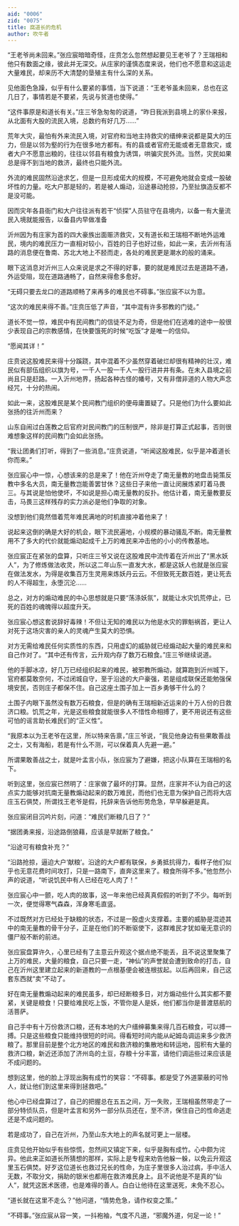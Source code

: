 ```yaml
---
aid: "0006"
zid: "0075"
title: 腐道长的危机
author: 吹牛者
---
```


“王老爷尚未回来。”张应宸暗暗奇怪，庄贲怎么忽然想起要见王老爷了？王瑞相和他只有数面之缘，彼此并无深交。从庄家的谨慎态度来说，他们也不愿意和这运走大量难民，却来历不大清楚的垦殖主有什么深的关系。

见他面色急躁，似乎有什么要紧的事情，当下说道：“王老爷虽未回来，总也在这几日了，事情若是不要紧，先说与贫道也使得。”

“这件事原是和道长有关。”庄三爷急匆匆的说道，“昨日我派到县境上的家仆来报，从北面有大股的流民入境，总数约有好几万……”

荒年大灾，最怕有外来流民入境，对官府和当地主持救灾的缙绅来说都是莫大的压力，但是以邻为壑的行为在很多地方都有。有的县或者官府无能或者无意救灾，或者大户不愿意出粮的，往往以邻县有粮食为诱饵，哄骗灾民外流。当然，灾民如果总是得不到当地的救济，最终也只能外流。

外流的难民固然沿途求乞，但是一旦形成偌大的规模，不可避免地就会变成一股破坏性的力量。吃大户那是轻的，若是被人煽动，沿途暴动抢掠，乃至扯旗造反都不是没可能。

因而灾年各县衙门和大户往往派有若干“侦探”人员驻守在县境内，以备一有大量流民入境就能报告，以备县内早做准备

沂州因为有庄家为首的四大豪族出面赈济救灾，又有道长和王瑞相不断地外运难民，境内的难民压力一直相对较小，百姓的日子也好过些，如此一来，去沂州有活路的消息便在鲁南、苏北大地上不胫而走，各处的难民更是潮水的般的涌来。

眼下这消息对沂州三人众来说是求之不得的好事，要的就是难民过去是道路不通，外运受阻，现在道路通畅了，自然来得愈多愈好。

“无碍只要去龙口的道路顺畅了来再多的难民也不碍事。”张应宸不以为意。

“这次的难民来得不善。”庄贲压低了声音，“其中混有许多邪教的门徒。”

道长不觉一惊，难民中有民间教门的信徒不足为奇，但是他们在逃难的途中一般很少表现自己的宗教感情，在快要饿死的时候“吃饭”才是唯一的信仰。

“愿闻其详！”

庄贲说这股难民来得十分蹊跷，其中混着不少虽然穿着破烂却很有精神的壮汉，难民似有部伍组织以旗为号，一千人一股一千人一股行进井井有条。在未入县境之前尚且只是赶路。一入沂州地界，扬起各种古怪的幡号，又有非僧非道的人物大声念经咒，十分的热闹。

如此一来，这股难民是某个民间教门组织的便毋庸置疑了。只是他们为什么要如此张扬的往沂州而来？

山东自闹过白莲教之后官府对民间教门的压制很严，除非是打算正式起事，否则很难想象这样的民间教门会如此张扬。

“我让团勇们打听，得到了一些消息。”庄贲说道，“听闻这股难民，似乎是冲着道长你而来。”

张应宸心中一惊，心想该来的总是来了！他在沂州夺走了南无量教的地盘击毙策反教中多名大员，南无量教岂能善罢甘休？这些日子来他一直让闵展炼紧盯着马畏三。与其说是怕他使坏，不如说是担心南无量教的反扑。他估计着，南无量教要反击，马畏三这样残存的实力派必是他们争取的对象。

没想到他们竟然借着荒年难民满地的时机直接冲着他来了！

说起来这倒的确是大好的机会，眼下流民遍地，小规模的暴动骚乱不断。南无量教用不了多大的代价就能煽动起成千上万的难民来冲击他的小小的传教基地。

张应宸正在紧张的盘算，只听庄三爷又说在这股难民中流传着在沂州出了“黑水妖人”，为了修炼做法收灵，所以这二年山东一直发大水，都是这妖人也就是张应宸在做法发水，为得是收集百万生灵用来炼妖丹云云。不但致死无数百姓，更让死去的人不得超生，永堕沉沦……

总之，对方的煽动难民的中心思想就是只要“荡涤妖氛”，就能让水灾饥荒停止，已死的百姓的魂魄得以超度升天。

张应宸心想这套说辞好毒辣！不但让无知的难民以为他是水灾的罪魁祸首，更让人对死于这场灾害的亲人的灵魂产生莫大的恐惧。

对方无需给难民任何实质性的东西，只用虚幻的威胁就已经煽动起大量的难民来和自己作对了。“其中还有传言，云升观内存了数万石粮食。”庄三爷继续说道。

他的手脚冰凉，好几万已经组织起来的难民，被邪教所煽动，就算跑到沂州城下，官府都莫敢奈何，不过闭城自守，至于沿途的大户豪强，若是组成联保还能勉强保境安民，否则庄子都保不住。自己这座土围子加上一百乡勇够干什么的？

土围子内眼下虽然没有数万石粮食，但是的确有王瑞相新近运来的十万人份的日救济口粮。饥荒之年，光是这些粮食就能很多人不惜性命相搏了，更不用说还有这些可怕的谣言助长难民们的“正义性”。

“我原本以为王老爷在这里，所以特来告禀，”庄三爷说，“我见他身边有些果敢善战之士，又有海船，若是有什么不测，可以保着真人先避一避。”

所谓果敢善战之士，就是叶孟言小队，张应宸为了避嫌，把这小队算在王瑞相的名下。

听到这里，张应宸已然明了：庄家做了最坏的打算。显然，庄家并不认为自己的这点实力能够对抗南无量教煽动起来的数万难民，而他们也无意为保护自己而将大店庄玉石俱焚，所谓找王老爷是假，托辞来告诉他形势危急，早早躲避是真。

张应宸闭目沉吟片刻，问道：“难民们断粮几日了？”

“据团勇来报，沿途路倒狼藉，应该是早就断了粮食。”

“沿途可有粮食补充？”

“沿路抢掠，逼迫大户‘献粮’。沿途的大户都有联保，乡勇抵抗得力，看样子他们似乎也无意花费时间攻打，只是一路南下，直奔这里来了。粮食所得不多。”他忽然小声的说道，“听说饥民中有人已经在吃人肉了！”

张应宸心中一颤，吃人肉的故事，这一年来他已经真真假假的听到了不少。每听到一次，便觉得寒气森森，浑身寒毛直竖。

不过既然对方已经处于缺粮的状态，不过是一股虚火支撑着。主要的威胁是混迹其中的南无量教的骨干分子，正是在他们的不断驱使下，这群难民才犹如毫无意识的僵尸般不断的前进。

张应宸盘算许久，心里已经有了主意云升观这个据点绝不能丢，且不说这里聚集了上万的难民，大量的粮食，自己只要一走，“神仙”的声誉就会遭到致命的打击，自己在沂州这里建立起来的新道教的一点根基便会被连根拔起。以后再回来，自己这套东西就“卖”不动了。

好在南无量教煽动起来的难民虽多，却已经断粮多日，对方煽动些什么其实都不要紧，关键是粮食！只要给难民吃上饭，不管你是人是妖，他们都当你是普渡慈航的活菩萨。

自己手中有十万份救济口粮，还有本地的大户缙绅募集来得几百石粮食，可以搏一搏。只是这些粮食只能维持很短的时间。得看短时间内能从屺姆岛调运来多少救济粮了。那里目前是整个北方地区的难民和救济粮的集散地和转运地，囤积有大量的救济口粮，新近还添加了济州岛的土豆，存粮十分丰富，请他们调运些过来应该是不成问题的。

想到这里，他的脸上浮现出胸有成竹的笑容：“不碍事。都是受了外道蒙蔽的可怜人，就让他们到这里来得到拯救吧。”

他心中已经盘算过了，自己的把握总在五五之间，万一失败，王瑞相虽然带走了一部分特侦队员，但是叶孟言和另外一部分队员还在，至不济，保住自己的性命逃走还是不成问题的。

若是成功了，自己在沂州，乃至山东大地上的声名就可更上一层楼。

庄贲见他开始似乎有些惊慌，忽然间又镇定下来，似乎是胸有成竹。心中颇为诧异。他此来正如道长所猜想的那样，实际上是专程来劝告他躲一躲，以免云升观这里玉石俱焚。好歹这位道长也救过兄长的性命，为庄子里很多人治过病，手中活人无数，不取分文，捐助的银米也都用在救济难民身上。且不说他是不是真的“仙人”，就凭这医术医德，也是难得的善人。白白让他待在这里送死，未免不忍心。

“道长就在这里不走么？”他问道，“情势危急，请作权变之策。”

“不碍事。”张应宸从容一笑，一抖袍袖，气度不凡道，“邪魔外道，何足一论！”

